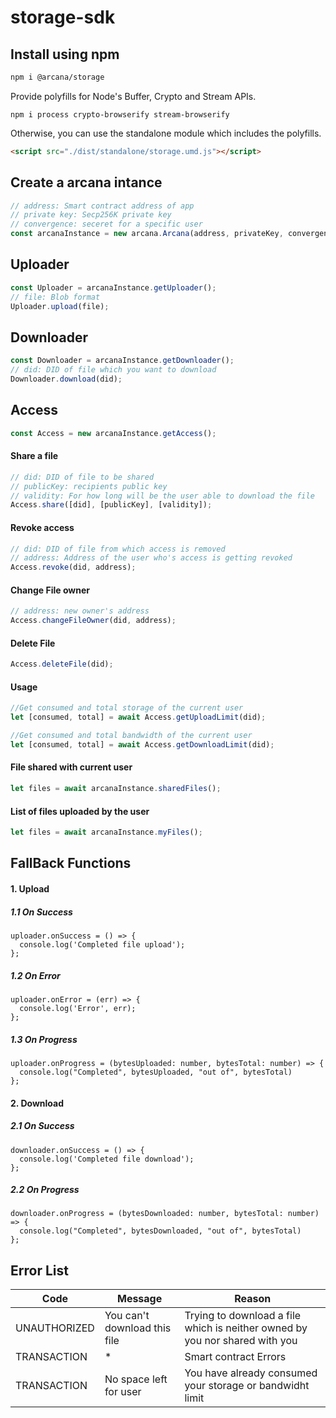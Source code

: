 # storage-sdk

## Install using npm

```bash
npm i @arcana/storage
```

Provide polyfills for Node's Buffer, Crypto and Stream APIs.

```base
npm i process crypto-browserify stream-browserify
```

Otherwise, you can use the standalone module which includes the polyfills.

```html
<script src="./dist/standalone/storage.umd.js"></script>
```

## Create a arcana intance

```js
// address: Smart contract address of app
// private key: Secp256K private key
// convergence: seceret for a specific user
const arcanaInstance = new arcana.Arcana(address, privateKey, convergence);
```

## Uploader

```js
const Uploader = arcanaInstance.getUploader();
// file: Blob format
Uploader.upload(file);
```

## Downloader

```js
const Downloader = arcanaInstance.getDownloader();
// did: DID of file which you want to download
Downloader.download(did);
```

## Access

```js
const Access = new arcanaInstance.getAccess();
```

#### Share a file

```js
// did: DID of file to be shared
// publicKey: recipients public key
// validity: For how long will be the user able to download the file
Access.share([did], [publicKey], [validity]);
```

#### Revoke access

```js
// did: DID of file from which access is removed
// address: Address of the user who's access is getting revoked
Access.revoke(did, address);
```

#### Change File owner

```js
// address: new owner's address
Access.changeFileOwner(did, address);
```

#### Delete File

```js
Access.deleteFile(did);
```

#### Usage

```js
//Get consumed and total storage of the current user
let [consumed, total] = await Access.getUploadLimit(did);
```

```js
//Get consumed and total bandwidth of the current user
let [consumed, total] = await Access.getDownloadLimit(did);
```

#### File shared with current user

```js
let files = await arcanaInstance.sharedFiles();
```

#### List of files uploaded by the user

```js
let files = await arcanaInstance.myFiles();
```

## FallBack Functions

#### 1. Upload

##### 1.1 On Success

```
uploader.onSuccess = () => {
  console.log('Completed file upload');
};
```

##### 1.2 On Error

```
uploader.onError = (err) => {
  console.log('Error', err);
};
```

##### 1.3 On Progress

```
uploader.onProgress = (bytesUploaded: number, bytesTotal: number) => {
  console.log("Completed", bytesUploaded, "out of", bytesTotal)
};
```

#### 2. Download

##### 2.1 On Success

```
downloader.onSuccess = () => {
  console.log('Completed file download');
};
```

##### 2.2 On Progress

```
downloader.onProgress = (bytesDownloaded: number, bytesTotal: number) => {
  console.log("Completed", bytesDownloaded, "out of", bytesTotal)
};
```

## Error List

| Code         | Message                      | Reason                                                                      |
| ------------ | ---------------------------- | --------------------------------------------------------------------------- |
| UNAUTHORIZED | You can't download this file | Trying to download a file which is neither owned by you nor shared with you |
| TRANSACTION  | \*                           | Smart contract Errors                                                       |
| TRANSACTION  | No space left for user       | You have already consumed your storage or bandwidht limit                   |
